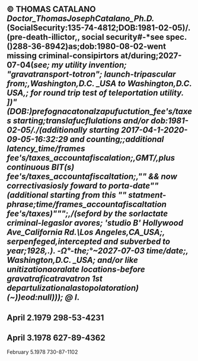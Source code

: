 #
© THOMAS CATALANO
\
_Doctor_ThomasJosephCatalano_Ph.D._(SocialSecurity:135-74-4812;DOB:1981-02-05)/.\(pre-death-illictor,, social security#-*see spec.()288-36-8942)as;dob:1980-08-02-went missing criminal-consipirtors at/during;2027-07-04(*see; my utility invention; "gravatransport-totron"; launch-tripascular from;,Washington,D.C. _USA to Washington,D.C. _USA,; for round trip test of teleportation utility. ])"(DOB:)prefognacatonalzapufuctution_fee's/taxes starting;translafucflulations and/or dob:1981-02-05/.\/(additionally starting 2017-04-1-2020-09-05-16:32:29 _and_ counting;;additional latency_time/frames fee's/taxes_accountafiscalation;,GMT/,plus continuous _BIT(s)_ fee's/taxes_accountafiscaltation;,"" && now correctivasiosly foward to porta-date""(additional starting from this _""_ statment-phrase;time/frames_accountafiscaltation fee's/taxes)""";,/(seford by the sorlactate criminal-legaslor avores;
 'studio B' Hollywood Ave_California Rd._\Los Angeles,CA_USA;, serpenfeged,intercepted and subverbed to year;1928,.)\. -Ω°-the;°~2027-07-03 time/date;, Washington,D.C. _USA; and/or like unitizationaoralate locations-before gravatraficatravatron 1st departulizationalastopolatoration)(~))eod:null))); @ I*.
-
April 2.1979
298-53-4231
-
April 3.1978
627-89-4362
-
February 5.1978
730-87-1102
